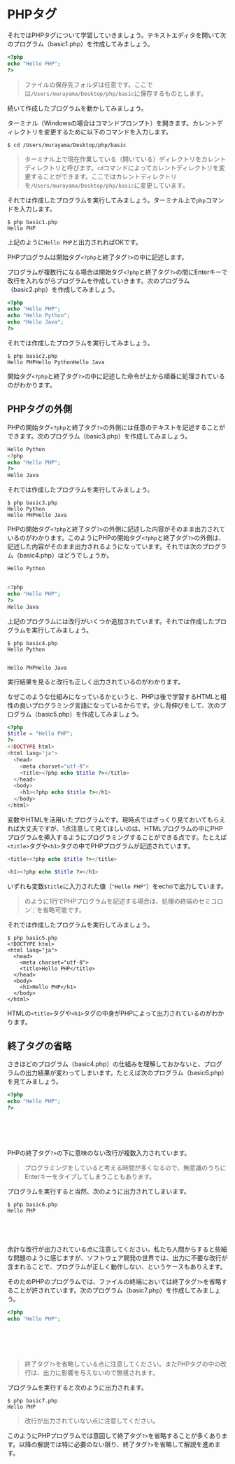 # PHPタグ

それではPHPタグについて学習していきましょう。テキストエディタを開いて次のプログラム（basic1.php）を作成してみましょう。

```php
<?php
echo "Hello PHP";
?>
```

> ファイルの保存先フォルダは任意です。ここでは`/Users/murayama/Desktop/php/basic`に保存するものとします。


続いて作成したプログラムを動かしてみましょう。

ターミナル（Windowsの場合はコマンドプロンプト）を開きます。カレントディレクトリを変更するために以下のコマンドを入力します。

```
$ cd /Users/murayama/Desktop/php/basic
```

> ターミナル上で現在作業している（開いている）ディレクトリをカレントディレクトリと呼びます。`cd`コマンドによってカレントディレクトリを変更することができます。ここではカレントディレクトリを`/Users/murayama/Desktop/php/basic`に変更しています。


それでは作成したプログラムを実行してみましょう。ターミナル上で`php`コマンドを入力します。

```
$ php basic1.php
Hello PHP
```

上記のように`Hello PHP`と出力されればOKです。


PHPプログラムは開始タグ`<?php`と終了タグ`?>`の中に記述します。

プログラムが複数行になる場合は開始タグ`<?php`と終了タグ`?>`の間にEnterキーで改行を入れながらプログラムを作成していきます。次のプログラム（basic2.php）を作成してみましょう。

```php
<?php
echo "Hello PHP";
echo "Hello Python";
echo "Hello Java";
?>
```

それでは作成したプログラムを実行してみましょう。

```
$ php basic2.php
Hello PHPHello PythonHello Java
```

開始タグ`<?php`と終了タグ`?>`の中に記述した命令が上から順番に処理されているのがわかります。


## PHPタグの外側

PHPの開始タグ`<?php`と終了タグ`?>`の外側には任意のテキストを記述することができます。次のプログラム（basic3.php）を作成してみましょう。

```php
Hello Python
<?php
echo "Hello PHP";
?>
Hello Java
```

それでは作成したプログラムを実行してみましょう。

```
$ php basic3.php
Hello Python
Hello PHPHello Java
```

PHPの開始タグ`<?php`と終了タグ`?>`の外側に記述した内容がそのまま出力されているのがわかります。このようにPHPの開始タグ`<?php`と終了タグ`?>`の外側は、記述した内容がそのまま出力されるようになっています。それでは次のプログラム（basic4.php）はどうでしょうか。


```php
Hello Python


<?php
echo "Hello PHP";
?>
Hello Java


```

上記のプログラムには改行がいくつか追加されています。それでは作成したプログラムを実行してみましょう。

```
$ php basic4.php
Hello Python


Hello PHPHello Java

```

実行結果を見ると改行も正しく出力されているのがわかります。

なぜこのような仕組みになっているかというと、PHPは後で学習するHTMLと相性の良いプログラミング言語になっているからです。少し背伸びをして、次のプログラム（basic5.php）を作成してみましょう。

```php
<?php
$title = "Hello PHP";
?>
<!DOCTYPE html>
<html lang="ja">
  <head>
    <meta charset="utf-8">
    <title><?php echo $title ?></title>
  </head>
  <body>
    <h1><?php echo $title ?></h1>
  </body>
</html>
```

変数やHTMLを活用いたプログラムです。現時点ではざっくり見ておいてもらえれば大丈夫ですが、1点注意して見てほしいのは、HTMLプログラムの中にPHPプログラムを挿入するようにプログラミングすることができる点です。たとえば`<title>`タグや`<h1>`タグの中でPHPプログラムが記述されています。

```php
<title><?php echo $title ?></title>
```

```php
<h1><?php echo $title ?></h1>
```

いずれも変数`$title`に入力された値（`"Hello PHP"`）をechoで出力しています。

> <?php echo $title ?>のように1行でPHPプログラムを記述する場合は、処理の終端のセミコロン`;`を省略可能です。

それでは作成したプログラムを実行してみましょう。

```
$ php basic5.php
<!DOCTYPE html>
<html lang="ja">
  <head>
    <meta charset="utf-8">
    <title>Hello PHP</title>
  </head>
  <body>
    <h1>Hello PHP</h1>
  </body>
</html>
```

HTMLの`<title>`タグや`<h1>`タグの中身がPHPによって出力されているのがわかります。


## 終了タグの省略

さきほどのプログラム（basic4.php）の仕組みを理解しておかないと、プログラムの出力結果が変わってしまいます。たとえば次のプログラム（basic6.php）を見てみましょう。

```php
<?php
echo "Hello PHP";
?>







```

PHPの終了タグ`?>`の下に意味のない改行が複数入力されています。

> プログラミングをしていると考える時間が多くなるので、無意識のうちにEnterキーをタイプしてしまうこともあります。

プログラムを実行すると当然、次のように出力されてしまいます。

```
$ php basic6.php
Hello PHP





```

余計な改行が出力されている点に注意してください。私たち人間からすると些細な問題のように感じますが、ソフトウェア開発の世界では、出力に不要な改行が含まれることで、プログラムが正しく動作しない、というケースもありえます。

そのためPHPのプログラムでは、ファイルの終端においては終了タグ`?>`を省略することが許されています。次のプログラム（basic7.php）を作成してみましょう。


```php
<?php
echo "Hello PHP";







```

> 終了タグ`?>`を省略している点に注意してください。またPHPタグの中の改行は、出力に影響を与えないので無視されます。

プログラムを実行すると次のように出力されます。

```
$ php basic7.php
Hello PHP
```

> 改行が出力されていない点に注意してください。

このようにPHPプログラムでは意図して終了タグ`?>`を省略することが多くあります。以降の解説では特に必要のない限り、終了タグ`?>`を省略して解説を進めます。


